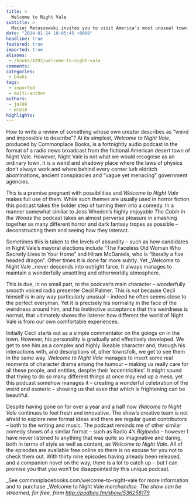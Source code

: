 ```yaml
---
title: >
  Welcome to Night Vale
subtitle: >
  Maciej Matuszewski invites you to visit America’s most unusual town
date: "2014-01-24 10:05:45 +0000"
headline: true
featured: true
imported: true
aliases:
 - /books/4292/welcome-to-night-vale
comments:
categories:
 - books
tags:
 - imported
 - multi-author
authors:
 - jal08
 - mtm10
highlights:
---
```


How to write a review of something whose own creator describes as “weird and impossible to describe”? At its simplest, _Welcome to Night Vale_, produced by Commonplace Books, is a fortnightly audio podcast in the format of a radio news broadcast from the fictional American desert town of Night Vale. However, Night Vale is not what we would recognise as an ordinary town, it is a weird and shadowy place where the laws of physics don’t always work and where behind every corner lurk eldritch abominations, ancient conspiracies and “vague yet menacing” government agencies.

This is a premise pregnant with possibilities and _Welcome to Night Vale_ makes full use of them. While such themes are usually used in horror fiction this podcast takes the bolder step of turning them into a comedy. In a manner somewhat similar to Joss Whedon’s highly enjoyable _The Cabin in the Woods_ the podcast takes an almost perverse pleasure in smashing together as many different horror and dark fantasy tropes as possible – deconstructing them and seeing how they interact.

Sometimes this is taken to the levels of absurdity – such as how candidates in Night Vale’s mayoral elections include “The Faceless Old Woman Who Secretly Lives in Your Home” and Hiram McDaniels, who is “literally a five headed dragon”. Other times it is done far more subtly. Yet _Welcome to Night Vale _never descends into outright farce. It always manages to maintain a wonderfully unsettling and otherworldly atmosphere.

This is due, in no small part, to the podcast’s main character – wonderfully smooth voiced radio presenter Cecil Palmer. This is not because Cecil himself is in any way particularly unusual – indeed he often seems close to the perfect everyman. Yet it is precisely his normality in the face of the weirdness around him, and his instinctive acceptance that this weirdness is normal, that ultimately shows the listener how different the world of Night Vale is from our own comfortable experiences.

Initially Cecil starts out as a simple commentator on the goings on in the town. However, his personality is gradually and effectively developed. We get to see him as a complex and highly likeable character and, through his interactions with, and descriptions of, other townsfolk, we get to see them in the same way. _Welcome to Night Vale_ manages to insert some real moments of character drama among the humour – making us really care for all these people, and entities, despite their ‘eccentricities’. It might sound that trying to do so many different things at once may end up a mess, yet this podcast somehow manages it – creating a wonderful celebration of the weird and esoteric – showing us that even that which is frightening can be beautiful.

Despite having gone on for over a year and a half now _Welcome to Night Vale_ continues to feel fresh and innovative. The show’s creative team is not afraid to explore new format ideas and there are regular guest contributors – both to the writing and music. The podcast reminds me of other similar comedy shows of a similar format – such as Radio 4’s _Bigipedia_ – however I have never listened to anything that was quite so imaginative and daring, both in terms of style as well as content, as _Welcome to Night Vale_. All of the episodes are available free online so there is no excuse for you not to check them out. With thirty nine episodes having already been released, and a companion novel on the way, there is a lot to catch up – but I can promise you that you won’t be disappointed by this unique podcast.

_See commonplacebooks.com/welcome-to-night-vale for more information and to purchase _Welcome to Night Vale _merchandise. The show can be streamed, for free, from http://podbay.fm/show/536258179._
